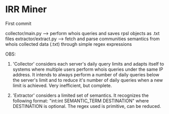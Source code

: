 # IRR Miner
First commit

collector/main.py --> perform whois queries and saves rpsl objects as .txt files
extractor/extract.py --> fetch and parse communities semantics from whois collected data (.txt) through simple regex expressions 

OBS:
1. 'Collector' considers each server's daily query limits and adapts itself to systems where multiple users perform whois queries under the same IP address.
It intends to always perform a number of daily queries below the server's limit and to reduce it's number of daily queries when a new limit is achieved.
Very inefficient, but complete.

2. 'Extractor' considers a limited set of semantics.
It recognizes the following format:
"int:int SEMANTIC_TERM DESTINATION"
where DESTINATION is optional.
The regex used is primitive, can be reduced. 

